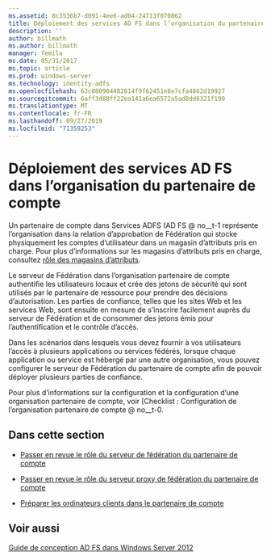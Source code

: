 ```yaml
---
ms.assetid: 8c3536b7-d091-4ee6-ad04-24713f070862
title: Déploiement des services AD FS dans l’organisation du partenaire de compte
description: ''
author: billmath
ms.author: billmath
manager: femila
ms.date: 05/31/2017
ms.topic: article
ms.prod: windows-server
ms.technology: identity-adfs
ms.openlocfilehash: 63c080904482814f9f62451e8e7cfa4862d19927
ms.sourcegitcommit: 6aff3d88ff22ea141a6ea6572a5ad8dd6321f199
ms.translationtype: MT
ms.contentlocale: fr-FR
ms.lasthandoff: 09/27/2019
ms.locfileid: "71359253"
---
```

# <a name="deploying-ad-fs-in-the-account-partner-organization"></a>Déploiement des services AD FS dans l’organisation du partenaire de compte

Un partenaire de compte dans Services ADFS \(AD FS @ no__t-1 représente l’organisation dans la relation d’approbation de Fédération qui stocke physiquement les comptes d’utilisateur dans un magasin d’attributs pris en charge. Pour plus d’informations sur les magasins d’attributs pris en charge, consultez [rôle des magasins d’attributs](../../ad-fs/technical-reference/The-Role-of-Attribute-Stores.md).  
  
Le serveur de Fédération dans l’organisation partenaire de compte authentifie les utilisateurs locaux et crée des jetons de sécurité qui sont utilisés par le partenaire de ressource pour prendre des décisions d’autorisation. Les parties de confiance, telles que les sites Web et les services Web, sont ensuite en mesure de s’inscrire facilement auprès du serveur de Fédération et de consommer des jetons émis pour l’authentification et le contrôle d’accès.  
  
Dans les scénarios dans lesquels vous devez fournir à vos utilisateurs l’accès à plusieurs applications ou services fédérés, lorsque chaque application ou service est hébergé par une autre organisation, vous pouvez configurer le serveur de Fédération du partenaire de compte afin de pouvoir déployer plusieurs parties de confiance.  
  
Pour plus d’informations sur la configuration et la configuration d’une organisation partenaire de compte, voir [Checklist : Configuration de l’organisation partenaire de compte @ no__t-0.  
  
## <a name="in-this-section"></a>Dans cette section  
  
-   [Passer en revue le rôle du serveur de fédération du partenaire de compte](Review-the-Role-of-the-Federation-Server-in-the-Account-Partner.md)  
  
-   [Passer en revue le rôle du serveur proxy de fédération du partenaire de compte](Review-the-Role-of-the-Federation-Server-Proxy-in-the-Account-Partner.md)  
  
-   [Préparer les ordinateurs clients dans le partenaire de compte](Prepare-Client-Computers-in-the-Account-Partner.md)  
  
## <a name="see-also"></a>Voir aussi
[Guide de conception AD FS dans Windows Server 2012](AD-FS-Design-Guide-in-Windows-Server-2012.md)
